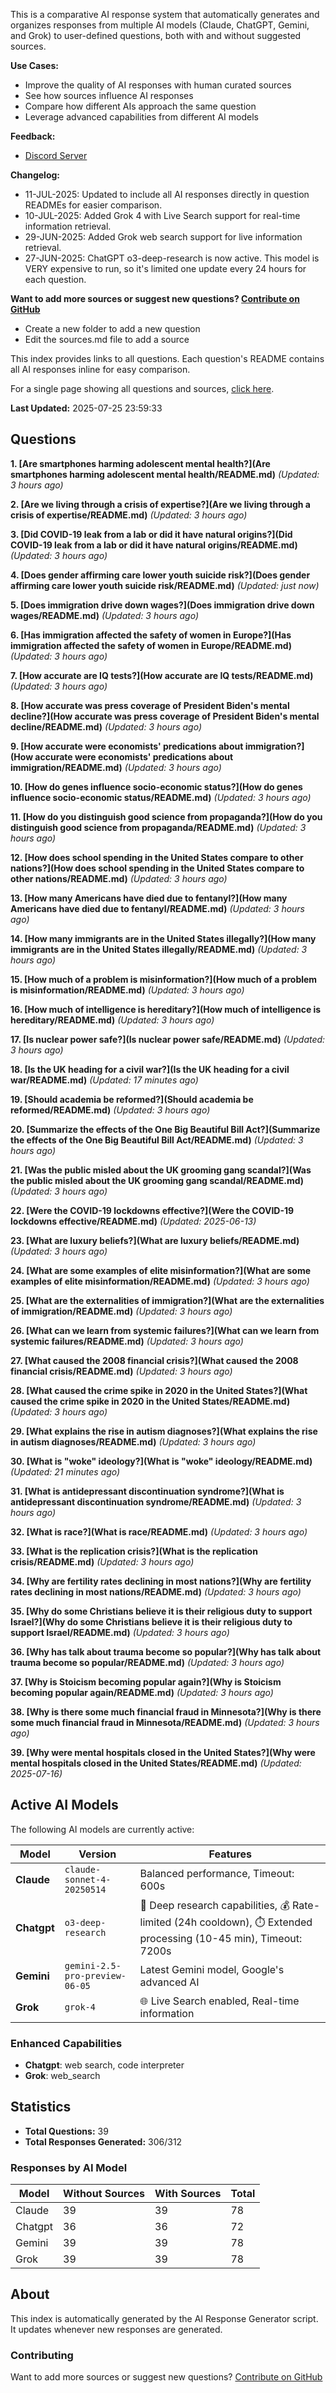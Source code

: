 
This is a comparative AI response system that automatically generates and organizes responses from multiple AI models (Claude, ChatGPT, Gemini, and Grok) to user-defined questions, both with and without suggested sources.

**Use Cases:**

* Improve the quality of AI responses with human curated sources
* See how sources influence AI responses
* Compare how different AIs approach the same question
* Leverage advanced capabilities from different AI models


**Feedback:**
* [Discord Server](https://discord.gg/HPDT9PvS)


**Changelog:**
* 11-JUL-2025: Updated to include all AI responses directly in question READMEs for easier comparison.
* 10-JUL-2025: Added Grok 4 with Live Search support for real-time information retrieval.
* 29-JUN-2025: Added Grok web search support for live information retrieval.
* 27-JUN-2025: ChatGPT o3-deep-research is now active. This model is VERY expensive to run, so it's limited one update every 24 hours for each question.

**Want to add more sources or suggest new questions? [Contribute on GitHub](https://github.com/justinwest/SuggestedSources)**

* Create a new folder to add a new question
* Edit the sources.md file to add a source

This index provides links to all questions. Each question's README contains all AI responses inline for easy comparison.

For a single page showing all questions and sources, [click here](allsources.md).

**Last Updated:** 2025-07-25 23:59:33

## Questions

**1. [Are smartphones harming adolescent mental health?](Are smartphones harming adolescent mental health/README.md)** *(Updated: 3 hours ago)*

**2. [Are we living through a crisis of expertise?](Are we living through a crisis of expertise/README.md)** *(Updated: 3 hours ago)*

**3. [Did COVID-19 leak from a lab or did it have natural origins?](Did COVID-19 leak from a lab or did it have natural origins/README.md)** *(Updated: 3 hours ago)*

**4. [Does gender affirming care lower youth suicide risk?](Does gender affirming care lower youth suicide risk/README.md)** *(Updated: just now)*

**5. [Does immigration drive down wages?](Does immigration drive down wages/README.md)** *(Updated: 3 hours ago)*

**6. [Has immigration affected the safety of women in Europe?](Has immigration affected the safety of women in Europe/README.md)** *(Updated: 3 hours ago)*

**7. [How accurate are IQ tests?](How accurate are IQ tests/README.md)** *(Updated: 3 hours ago)*

**8. [How accurate was press coverage of President Biden's mental decline?](How accurate was press coverage of President Biden's mental decline/README.md)** *(Updated: 3 hours ago)*

**9. [How accurate were economists' predications about immigration?](How accurate were economists' predications about immigration/README.md)** *(Updated: 3 hours ago)*

**10. [How do genes influence socio-economic status?](How do genes influence socio-economic status/README.md)** *(Updated: 3 hours ago)*

**11. [How do you distinguish good science from propaganda?](How do you distinguish good science from propaganda/README.md)** *(Updated: 3 hours ago)*

**12. [How does school spending in the United States compare to other nations?](How does school spending in the United States compare to other nations/README.md)** *(Updated: 3 hours ago)*

**13. [How many Americans have died due to fentanyl?](How many Americans have died due to fentanyl/README.md)** *(Updated: 3 hours ago)*

**14. [How many immigrants are in the United States illegally?](How many immigrants are in the United States illegally/README.md)** *(Updated: 3 hours ago)*

**15. [How much of a problem is misinformation?](How much of a problem is misinformation/README.md)** *(Updated: 3 hours ago)*

**16. [How much of intelligence is hereditary?](How much of intelligence is hereditary/README.md)** *(Updated: 3 hours ago)*

**17. [Is nuclear power safe?](Is nuclear power safe/README.md)** *(Updated: 3 hours ago)*

**18. [Is the UK heading for a civil war?](Is the UK heading for a civil war/README.md)** *(Updated: 17 minutes ago)*

**19. [Should academia be reformed?](Should academia be reformed/README.md)** *(Updated: 3 hours ago)*

**20. [Summarize the effects of the One Big Beautiful Bill Act?](Summarize the effects of the One Big Beautiful Bill Act/README.md)** *(Updated: 3 hours ago)*

**21. [Was the public misled about the UK grooming gang scandal?](Was the public misled about the UK grooming gang scandal/README.md)** *(Updated: 3 hours ago)*

**22. [Were the COVID-19 lockdowns effective?](Were the COVID-19 lockdowns effective/README.md)** *(Updated: 2025-06-13)*

**23. [What are luxury beliefs?](What are luxury beliefs/README.md)** *(Updated: 3 hours ago)*

**24. [What are some examples of elite misinformation?](What are some examples of elite misinformation/README.md)** *(Updated: 3 hours ago)*

**25. [What are the externalities of immigration?](What are the externalities of immigration/README.md)** *(Updated: 3 hours ago)*

**26. [What can we learn from systemic failures?](What can we learn from systemic failures/README.md)** *(Updated: 3 hours ago)*

**27. [What caused the 2008 financial crisis?](What caused the 2008 financial crisis/README.md)** *(Updated: 3 hours ago)*

**28. [What caused the crime spike in 2020 in the United States?](What caused the crime spike in 2020 in the United States/README.md)** *(Updated: 3 hours ago)*

**29. [What explains the rise in autism diagnoses?](What explains the rise in autism diagnoses/README.md)** *(Updated: 3 hours ago)*

**30. [What is "woke" ideology?](What is "woke" ideology/README.md)** *(Updated: 21 minutes ago)*

**31. [What is antidepressant discontinuation syndrome?](What is antidepressant discontinuation syndrome/README.md)** *(Updated: 3 hours ago)*

**32. [What is race?](What is race/README.md)** *(Updated: 3 hours ago)*

**33. [What is the replication crisis?](What is the replication crisis/README.md)** *(Updated: 3 hours ago)*

**34. [Why are fertility rates declining in most nations?](Why are fertility rates declining in most nations/README.md)** *(Updated: 3 hours ago)*

**35. [Why do some Christians believe it is their religious duty to support Israel?](Why do some Christians believe it is their religious duty to support Israel/README.md)** *(Updated: 3 hours ago)*

**36. [Why has talk about trauma become so popular?](Why has talk about trauma become so popular/README.md)** *(Updated: 3 hours ago)*

**37. [Why is Stoicism becoming popular again?](Why is Stoicism becoming popular again/README.md)** *(Updated: 3 hours ago)*

**38. [Why is there some much financial fraud in Minnesota?](Why is there some much financial fraud in Minnesota/README.md)** *(Updated: 3 hours ago)*

**39. [Why were mental hospitals closed in the United States?](Why were mental hospitals closed in the United States/README.md)** *(Updated: 2025-07-16)*

## Active AI Models

The following AI models are currently active:

| Model | Version | Features |
|-------|---------|----------|
| **Claude** | `claude-sonnet-4-20250514` | Balanced performance, Timeout: 600s |
| **Chatgpt** | `o3-deep-research` | 🔬 Deep research capabilities, 💰 Rate-limited (24h cooldown), ⏱️ Extended processing (10-45 min), Timeout: 7200s |
| **Gemini** | `gemini-2.5-pro-preview-06-05` | Latest Gemini model, Google's advanced AI |
| **Grok** | `grok-4` | 🌐 Live Search enabled, Real-time information |

### Enhanced Capabilities

- **Chatgpt**: web search, code interpreter
- **Grok**: web_search


## Statistics

- **Total Questions:** 39
- **Total Responses Generated:** 306/312

### Responses by AI Model

| Model | Without Sources | With Sources | Total |
|-------|----------------|--------------|-------|
| Claude | 39 | 39 | 78 |
| Chatgpt | 36 | 36 | 72 |
| Gemini | 39 | 39 | 78 |
| Grok | 39 | 39 | 78 |

## About

This index is automatically generated by the AI Response Generator script. It updates whenever new responses are generated.

### Contributing

Want to add more sources or suggest new questions? [Contribute on GitHub](https://github.com/justinwest/SuggestedSources)

